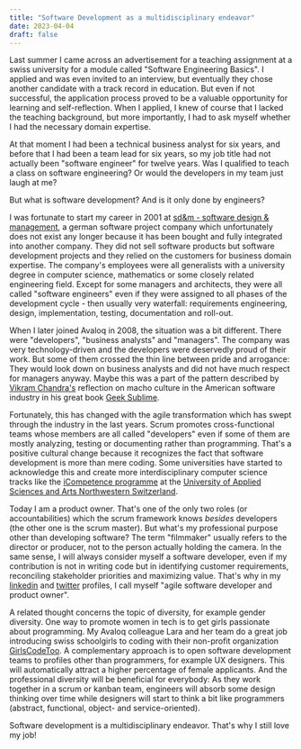 ```yaml
---
title: "Software Development as a multidisciplinary endeavor"
date: 2023-04-04
draft: false
---
```


Last summer I came across an advertisement for a teaching assignment at a swiss university for a module called "Software Engineering Basics". I applied and was even invited to an interview, but eventually they chose another candidate with a track record in education. But even if not successful, the application process proved to be a valuable opportunity for learning and self-reflection. When I applied, I knew of course that I lacked the teaching background, but more importantly, I had to ask myself whether I had the necessary domain expertise.

At that moment I had been a technical business analyst for six years, and before that I had been a team lead for six years, so my job title had not actually been "software engineer" for twelve years. Was I qualified to teach a class on software engineering? Or would the developers in my team just laugh at me?

But what is software development? And is it only done by engineers?

I was fortunate to start my career in 2001 at [sd&m - software design & management](https://www.software-pioneers.com/sdm), a german software project company which unfortunately does not exist any longer because it has been bought and fully integrated into another company. They did not sell software products but software development projects and they relied on the customers for business domain expertise. The company's employees were all generalists with a university degree in computer science, mathematics or some closely related engineering field. Except for some managers and architects, they were all called "software engineers" even if they were assigned to all phases of the development cycle - then usually very waterfall: requirements engineering, design, implementation, testing, documentation and roll-out. 

When I later joined Avaloq in 2008, the situation was a bit different. There were "developers", "business analysts" and "managers". The company was very technology-driven and the developers were deservedly proud of their work. But some of them crossed the thin line between pride and arrogance: They would look down on business analysts and did not have much respect for managers anyway. Maybe this was a part of the pattern described by [Vikram Chandra's](https://www.vikramchandra.com/) reflection on macho culture in the American software industry in his great book [Geek Sublime](https://www.vikramchandra.com/publications/mirrored-mind-geek-sublime).

Fortunately, this has changed with the agile transformation which has swept through the industry in the last years. Scrum promotes cross-functional teams whose members are all called "developers" even if some of them are mostly analyzing, testing or documenting rather than programming. That's a positive cultural change because it recognizes the fact that software development is more than mere coding. Some universities have started to acknowledge this and create more interdisciplinary computer science tracks like the [iCompetence programme](https://www.fhnw.ch/en/degree-programmes/engineering/icompetence) at the [University of Applied Sciences and Arts Northwestern Switzerland](https://www.fhnw.ch/en).

Today I am a product owner. That's one of the only two roles (or accountabilities) which the scrum framework knows *besides* developers (the other one is the scrum master). But what's my professional purpose other than developing software? The term "filmmaker" usually refers to the director or producer, not to the person actually holding the camera. In the same sense, I will always consider myself a software developer, even if my contribution is not in writing code but in identifying customer requirements, reconciling stakeholder priorities and maximizing value. That's why in my [linkedin](https://www.linkedin.com/in/peter-h%C3%A4fliger-89b107103/) and [twitter](https://twitter.com/walkagile) profiles, I call myself "agile software developer and product owner". 

A related thought concerns the topic of diversity, for example gender diversity. One way to promote women in tech is to get girls passionate about programming. My Avaloq colleague Lara and her team do a great job introducing swiss schoolgirls to coding with their non-profit organization [GirlsCodeToo](https://girlscodetoo.ch/). A complementary approach is to open software development teams to profiles other than programmers, for example UX designers. This will automatically attract a higher percentage of female applicants. And the professional diversity will be beneficial for everybody: As they work together in a scrum or kanban team, engineers will absorb some design thinking over time while designers will start to think a bit like programmers (abstract, functional, object- and service-oriented). 

Software development is a multidisciplinary endeavor. That's why I still love my job!